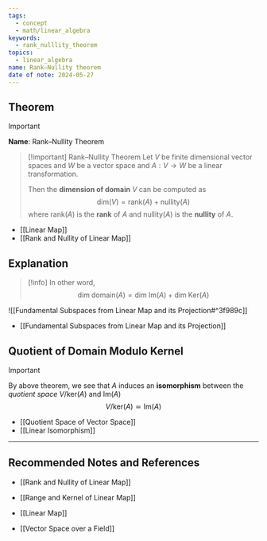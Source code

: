 ```yaml
---
tags:
  - concept
  - math/linear_algebra
keywords:
  - rank_nulllity_theorem
topics:
  - linear_algebra
name: Rank–Nullity theorem
date of note: 2024-05-27
---
```


## Theorem

>[!important]
>**Name**: Rank–Nullity Theorem

>[!important]  Rank–Nullity Theorem
>Let $V$  be finite dimensional vector spaces and $W$ be a vector space and $A: V \to W$ be a linear transformation.
>
>Then the **dimension of domain** $V$ can be computed as
>$$
>\text{dim}(V) = \text{rank}(A) + \text{nullity}(A)
>$$
>where $\text{rank}(A)$ is the **rank** of $A$ and $\text{nullity}(A)$ is the **nullity** of $A$.

- [[Linear Map]]
- [[Rank and Nullity of Linear Map]]


## Explanation

>[!info]
>In other word,
>$$
>\text{dim}\;\text{domain}(A) = \text{dim}\;\text{Im}(A) + \text{dim}\;\text{Ker}(A)
>$$

![[Fundamental Subspaces from Linear Map and its Projection#^3f989c]]

- [[Fundamental Subspaces from Linear Map and its Projection]]

## Quotient of Domain Modulo Kernel


>[!important]
>By above theorem, we see that $A$ induces an **isomorphism** between the *quotient space* $V / \text{ker}(A)$ and $\text{Im}(A)$
>$$
>V / \text{ker}(A) \simeq \text{Im}(A)
>$$

- [[Quotient Space of Vector Space]]
- [[Linear Isomorphism]]




-----------
##  Recommended Notes and References


- [[Rank and Nullity of Linear Map]]
- [[Range and Kernel of Linear Map]]

- [[Linear Map]]
- [[Vector Space over a Field]]